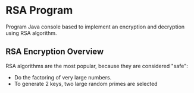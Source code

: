 # RSA Program
Program Java console based to implement an encryption and decryption using RSA algorithm.

## RSA Encryption Overview
RSA algorithms are the most popular, because they are considered "safe":
* Do the factoring of very large numbers.
* To generate 2 keys, two large random primes are selected
